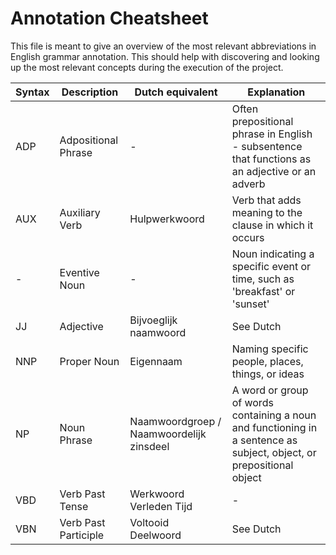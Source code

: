 # Annotation Cheatsheet
This file is meant to give an overview of the most relevant abbreviations in English grammar annotation.
This should help with discovering and looking up the most relevant concepts during the execution of the project.

| Syntax    | Description          | Dutch equivalent          | Explanation  |
| -----     | -----                | -----                     | -----        |
| ADP       | Adpositional Phrase  | -                         | Often prepositional phrase in English - subsentence that functions as an adjective or an adverb |
| AUX       | Auxiliary Verb       | Hulpwerkwoord             | Verb that adds meaning to the clause in which it occurs |
| -         | Eventive Noun        | -                         | Noun indicating a specific event or time, such as 'breakfast' or 'sunset' |
| JJ        | Adjective            | Bijvoeglijk naamwoord     | See Dutch    |
| NNP       | Proper Noun          | Eigennaam                 | Naming specific people, places, things, or ideas |
| NP        | Noun Phrase          | Naamwoordgroep / Naamwoordelijk zinsdeel | A word or group of words containing a noun and functioning in a sentence as subject, object, or prepositional object |
| VBD       | Verb Past Tense      | Werkwoord Verleden Tijd   | -            |
| VBN       | Verb Past Participle | Voltooid Deelwoord        | See Dutch    |